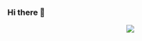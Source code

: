 ### Hi there 👋

<p align="center">
  <a href="https://skillicons.dev">
    <img src="https://skillicons.dev/icons?i=git,html,ts,react,nodejs,mongodb,graphql" />
  </a>
</p>

<!--
**Yonasketema/yonasketema** is a ✨ _special_ ✨ repository because its `README.md` (this file) appears on your GitHub profile.

Here are some ideas to get you started:

- 🔭 I’m currently working on ...
- 🌱 I’m currently learning ...
- 👯 I’m looking to collaborate on ...
- 🤔 I’m looking for help with ...
- 💬 Ask me about ...
- 📫 How to reach me: ...
- 😄 Pronouns: ...
- ⚡ Fun fact: ...
-->
